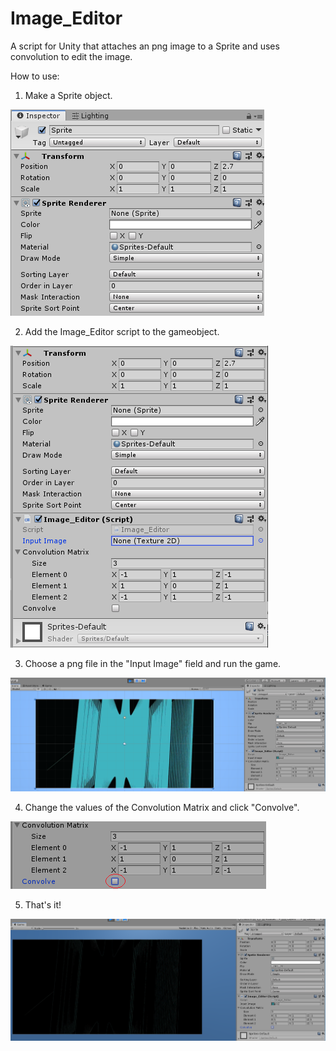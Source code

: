 # Image_Editor
A script for Unity that attaches an png image to a Sprite and uses convolution to edit the image.

How to use:
1) Make a Sprite object.

![Alt Text](https://github.com/NtkSharp/Image_Editor/blob/master/Pics/Step1.png)

2) Add the Image_Editor script to the gameobject.

![Alt Text](https://github.com/NtkSharp/Image_Editor/blob/master/Pics/Step2.png)

3) Choose a png file in the "Input Image" field and run the game.

![Alt Text](https://github.com/NtkSharp/Image_Editor/blob/master/Pics/Step3.png)

4) Change the values of the Convolution Matrix and click "Convolve".

![Alt Text](https://github.com/NtkSharp/Image_Editor/blob/master/Pics/Step4.png)

5) That's it!

![Alt Text](https://github.com/NtkSharp/Image_Editor/blob/master/Pics/Step5.png)

